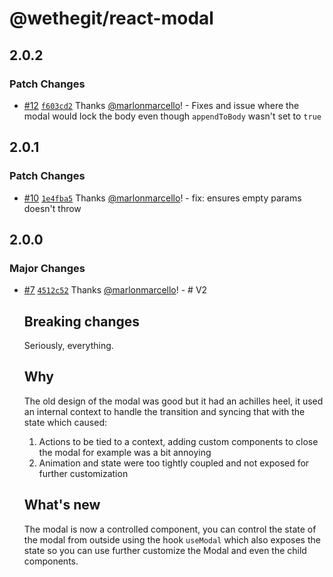 # @wethegit/react-modal

## 2.0.2

### Patch Changes

- [#12](https://github.com/wethegit/react-modal/pull/12) [`f603cd2`](https://github.com/wethegit/react-modal/commit/f603cd290c5932b8ae67a8c12b2b69fab8653754) Thanks [@marlonmarcello](https://github.com/marlonmarcello)! - Fixes and issue where the modal would lock the body even though `appendToBody` wasn't set to `true`

## 2.0.1

### Patch Changes

- [#10](https://github.com/wethegit/react-modal/pull/10) [`1e4fba5`](https://github.com/wethegit/react-modal/commit/1e4fba52e05da8dc2f046a4e58ce99633bfb8070) Thanks [@marlonmarcello](https://github.com/marlonmarcello)! - fix: ensures empty params doesn't throw

## 2.0.0

### Major Changes

- [#7](https://github.com/wethegit/react-modal/pull/7) [`4512c52`](https://github.com/wethegit/react-modal/commit/4512c52e7c2baca133fa03e33762639a04b46938) Thanks [@marlonmarcello](https://github.com/marlonmarcello)! - # V2

  ## Breaking changes

  Seriously, everything.

  ## Why

  The old design of the modal was good but it had an achilles heel, it used an internal context to handle the transition and syncing that with the state which caused:

  1. Actions to be tied to a context, adding custom components to close the modal for example was a bit annoying
  2. Animation and state were too tightly coupled and not exposed for further customization

  ## What's new

  The modal is now a controlled component, you can control the state of the modal from outside using the hook `useModal` which also exposes the state so you can use further customize the Modal and even the child components.
